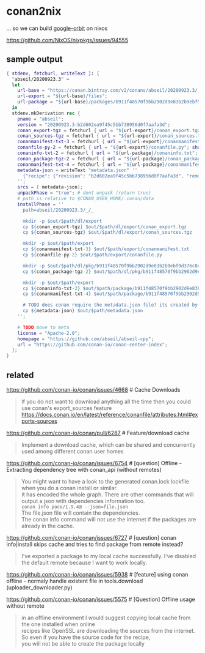 # conan2nix

... so we can build [google-orbit](https://github.com/google/orbit) on nixos

https://github.com/NixOS/nixpkgs/issues/94555

## sample output

```nix
{ stdenv, fetchurl, writeText }: {
  "abseil/20200923.3" =
  let
    url-base = "https://conan.bintray.com/v2/conans/abseil/20200923.3/_/_/revisions/b2d602ea9f45c5bb738956d0f7aafa3d";
    url-export = "${url-base}/files";
    url-package = "${url-base}/packages/b911f48570f9bb2902d9e83b2b9ebf9d376c8c56/revisions/d65ce147e5eacfc4eb61c65f3c29744b/files";
  in
  stdenv.mkDerivation rec {
    pname = "abseil";
    version = "20200923.3-b2d602ea9f45c5bb738956d0f7aafa3d";
    conan_export-tgz = fetchurl { url = "${url-export}/conan_export.tgz"; sha256 = "1d770344954aadff19f12e3cd1be3ae687b3ed8d27c6d14a669caf554551e965"; };
    conan_sources-tgz = fetchurl { url = "${url-export}/conan_sources.tgz"; sha256 = "540293634a3b583996bd6e7fbff83c5a793e28fb463555f1119eefb094844c13"; };
    conanmanifest-txt-3 = fetchurl { url = "${url-export}/conanmanifest.txt"; sha256 = "33fc4986b58fadc72f420b1c025cdfb456446460dbfecc90fcd5267bbd6e9c6d"; };
    conanfile-py-2 = fetchurl { url = "${url-export}/conanfile.py"; sha256 = "57fc8d524fd61b75a619534d9d700ae00d056d76a7b2187fb909fe96dab8f314"; };
    conaninfo-txt-2 = fetchurl { url = "${url-package}/conaninfo.txt"; sha256 = "2bd09438aeaed51559486d928d15f9929ddb7bfd87ca7d8a40694ae2afad4f1d"; };
    conan_package-tgz-2 = fetchurl { url = "${url-package}/conan_package.tgz"; sha256 = "3938a658f83abc2360512d48dd7630f8f3ce89267bec16f282cf165240fcf8e2"; };
    conanmanifest-txt-4 = fetchurl { url = "${url-package}/conanmanifest.txt"; sha256 = "48636fbfafad647762efd3779a5b856f5ee88ad74199df9e3a3fc81a89ecad94"; };
    metadata-json = writeText "metadata.json" ''
      {"recipe": {"revision": "b2d602ea9f45c5bb738956d0f7aafa3d", "remote": "conan-center", "properties": {}, "checksums": {"conan_export.tgz": {"md5": "8a0c57a283c2ab579e676b2bc2ee6565", "sha1": "51776f21a4bc3ed9177d8663e24907efe3583ea7"}, "conanmanifest.txt": {"md5": "a4997bb29975190163371a3f81543159", "sha1": "debdb80c399f5f5d4a33b60bc2a80bddc982e42f"}, "conanfile.py": {"md5": "74addcc109f4e606abf57d75590d4540", "sha1": "a7afe538be9b315a4db92a9d7ea22921584531b8"}}}, "packages": {}}
    '';
    srcs = [ metadata-json];
    unpackPhase = "true"; # dont unpack (return true)
    # path is relative to $CONAN_USER_HOME/.conan/data
    installPhase = ''
      path=abseil/20200923.3/_/_

      mkdir -p $out/$path/dl/export
      cp ${conan_export-tgz} $out/$path/dl/export/conan_export.tgz
      cp ${conan_sources-tgz} $out/$path/dl/export/conan_sources.tgz

      mkdir -p $out/$path/export
      cp ${conanmanifest-txt-3} $out/$path/export/conanmanifest.txt
      cp ${conanfile-py-2} $out/$path/export/conanfile.py

      mkdir -p $out/$path/dl/pkg/b911f48570f9bb2902d9e83b2b9ebf9d376c8c56
      cp ${conan_package-tgz-2} $out/$path/dl/pkg/b911f48570f9bb2902d9e83b2b9ebf9d376c8c56/conan_package.tgz

      mkdir -p $out/$path/export
      cp ${conaninfo-txt-2} $out/$path/package/b911f48570f9bb2902d9e83b2b9ebf9d376c8c56/conaninfo.txt
      cp ${conanmanifest-txt-4} $out/$path/package/b911f48570f9bb2902d9e83b2b9ebf9d376c8c56/conanmanifest.txt

      # TODO does conan require the metadata.json file? its created by conan ...
      cp ${metadata-json} $out/$path/metadata.json
    '';

    # TODO move to meta
    license = "Apache-2.0";
    homepage = "https://github.com/abseil/abseil-cpp";
    url = "https://github.com/conan-io/conan-center-index";
  };
}
```

## related

https://github.com/conan-io/conan/issues/4668 # Cache Downloads

> If you do not want to download anything all the time then you could use conan's export_sources feature  
> https://docs.conan.io/en/latest/reference/conanfile/attributes.html#exports-sources

https://github.com/conan-io/conan/pull/6287 # Feature/download cache

> Implement a download cache, which can be shared and concurrently used among different conan user homes

https://github.com/conan-io/conan/issues/6754 # [question] Offline - Extracting dependency tree with conan_api (without remotes)

> You might want to have a look to the generated conan.lock lockfile when you do a conan install or similar.  
> It has encoded the whole graph. There are other commands that will output a json with dependencies information too.  
> `conan info poco/1.9.4@ --json=file.json`  
> The file.json file will contain the dependencies.  
> The conan info command will not use the internet if the packages are already in the cache.

https://github.com/conan-io/conan/issues/6727 # [question] conan info|install skips cache and tries to find package from remote instead?

> I've exported a package to my local cache successfully. I've disabled the default remote because I want to work locally.

https://github.com/conan-io/conan/issues/5938 # [feature] using conan offline - normaly handle existent file in tools.download (uploader_downloader.py)

https://github.com/conan-io/conan/issues/5575 # [Question] Offline usage without remote

> in an offline environment I would suggest copying local cache from the one installed when online  
> recipes like OpenSSL are downloading the sources from the internet.  
> So even if you have the source code for the recipe,  
> you will not be able to create the package locally  
